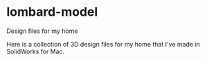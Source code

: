 # lombard-model
Design files for my home

Here is a collection of 3D design files for my home that I've made in SolidWorks for Mac. 

